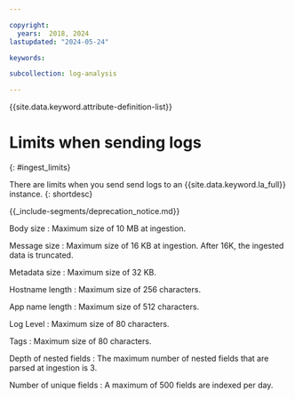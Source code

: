 ```yaml
---

copyright:
  years:  2018, 2024
lastupdated: "2024-05-24"

keywords:

subcollection: log-analysis

---
```


{{site.data.keyword.attribute-definition-list}}

# Limits when sending logs
{: #ingest_limits}

There are limits when you send send logs to an {{site.data.keyword.la_full}} instance.
{: shortdesc}


{{_include-segments/deprecation_notice.md}}

Body size
:   Maximum size of 10 MB at ingestion.

Message size
:   Maximum size of 16 KB at ingestion. After 16K, the ingested data is truncated.

Metadata size
:   Maximum size of 32 KB.

Hostname length
:   Maximum size of 256 characters.

App name length
:   Maximum size of 512 characters.

Log Level
:   Maximum size of 80 characters.

Tags
:   Maximum size of 80 characters.

Depth of nested fields
:   The maximum number of nested fields that are parsed at ingestion is 3.

Number of unique fields
:   A maximum of 500 fields are indexed per day.
